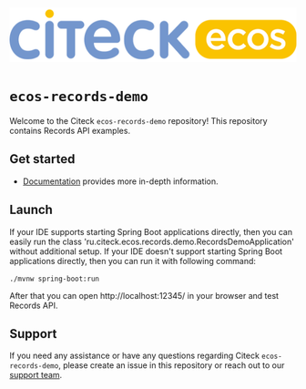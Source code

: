 ![Citeck ECOS Logo](https://raw.githubusercontent.com/Citeck/ecos-ui/develop/public/img/logo/ecos-logo.png)

# `ecos-records-demo`

Welcome to the Citeck `ecos-records-demo` repository! This repository contains Records API examples.

## Get started

- [Documentation](https://citeck-ecos.readthedocs.io/ru/latest/general/ECOS_Records.html) provides more in-depth information.

## Launch

If your IDE supports starting Spring Boot applications directly, then you can easily run the class 'ru.citeck.ecos.records.demo.RecordsDemoApplication' without additional setup.
If your IDE doesn't support starting Spring Boot applications directly, then you can run it with following command:

```
./mvnw spring-boot:run
```

After that you can open http://localhost:12345/ in your browser and test Records API.

## Support

If you need any assistance or have any questions regarding Citeck `ecos-records-demo`, please create an issue in this repository or reach out to our [support team](mailto:support@citeck.ru).
